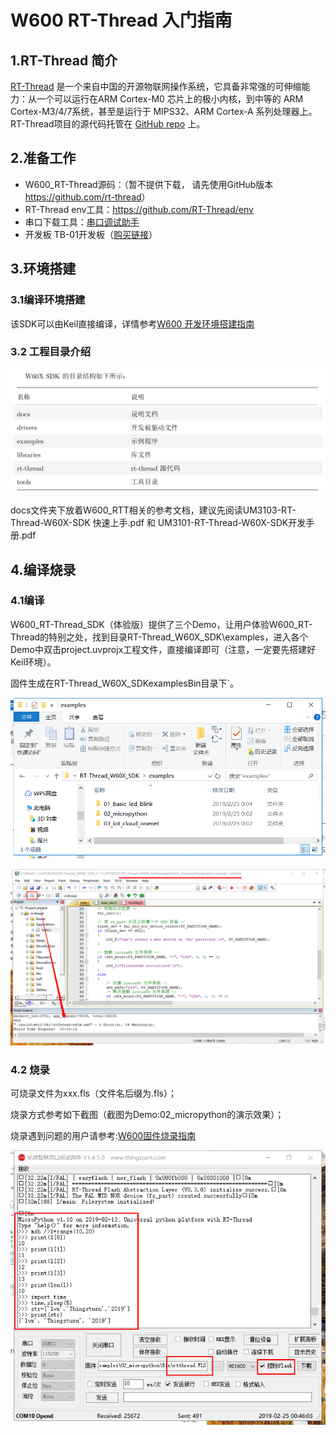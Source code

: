 # W600 RT-Thread 入门指南

## 1.RT-Thread 简介

[RT-Thread](http://www.rt-thread.org/) 是一个来自中国的开源物联网操作系统，它具备非常强的可伸缩能力：从一个可以运行在ARM Cortex-M0 芯片上的极小内核，到中等的 ARM Cortex-M3/4/7系统，甚至是运行于 MIPS32、ARM Cortex-A 系列处理器上。 RT-Thread项目的源代码托管在 [GitHub repo](https://github.com/rt-thread) 上。

## 2.准备工作

-   W600\_RT-Thread源码：（暂不提供下载， 请先使用GitHub版本 <https://github.com/rt-thread>）
-   RT-Thread env工具：https://github.com/RT-Thread/env
-   串口下载工具：[串口调试助手](../tools/serial)
-   开发板 TB-01开发板（[购买链接](http://shop.thingsturn.com/)）

## 3.环境搭建

### 3.1编译环境搭建

该SDK可以由Keil直接编译，详情参考[W600 开发环境搭建指南](../app/ide)

### 3.2 工程目录介绍

![image](../.assets/rt-thread/start/1551025944478.png)

docs文件夹下放着W600\_RTT相关的参考文档，建议先阅读UM3103-RT-Thread-W60X-SDK 快速上手.pdf 和 UM3101-RT-Thread-W60X-SDK开发手册.pdf

## 4.编译烧录

### 4.1编译

W600\_RT-Thread\_SDK（体验版）提供了三个Demo，让用户体验W600\_RT-Thread的特别之处，找到目录RT-Thread\_W60X\_SDK\\examples，进入各个Demo中双击project.uvprojx工程文件，直接编译即可（注意，一定要先搭建好Keil环境）。

固件生成在RT-Thread\_W60X\_SDKexamplesBin目录下\`。

![image](../.assets/rt-thread/start/1551026444198.png)

![image](../.assets/rt-thread/start/1551026555274.png)

### 4.2 烧录

可烧录文件为xxx.fls（文件名后缀为.fls）；

烧录方式参考如下截图（截图为Demo:02\_micropython的演示效果）；

烧录遇到问题的用户请参考:[W600固件烧录指南](../app/download)

![image](../.assets/rt-thread/start/1551026780483.png)
